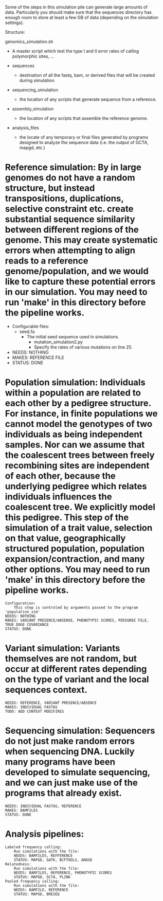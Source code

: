 Some of the steps in this simulation pile can generate large amounts of data. Particularly you should make sure that the sequences directory has enough room to store at least a few GB of data (depending on the simulation settings).

Structure:

genomics\_simulation.sh
* A master script which test the type I and II error rates of calling polymorphic sites, ...

* sequences
  * destination of all the fastq, bam, or derived files that will be created during simulation.
* sequencing\_simulation
  * the location of any scripts that generate sequence from a reference.
* assembly\_simulation
  * the location of any scripts that assemble the reference genome.
* analysis\_files
  * the locate of any temporary or final files generated by programs designed to analyze the sequence data (i.e. the output of GCTA, mapgd, etc.) 


# Reference simulation: By in large genomes do not have a random structure, but instead transpositions, duplications, selective constraint etc. create substantial sequence similarity between different regions of  the genome. This may create systematic errors when attempting to align reads to a reference genome/population, and we would like to capture these potential errors in our simulation. You may need to run 'make' in this directory before the pipeline works.
* Configurable files:
  * seed.fa
    * The initial seed sequence used in simulations.
      * mutation\_simulation2.py 
      * Specify the rates of various mutations on line 25.
* NEEDS: NOTHING
* MAKES: REFERENCE FILE
* STATUS: DONE

# Population simulation: Individuals within a population are related to each other by a pedigree structure. For instance, in finite populations we cannot model the genotypes of two individuals as being independent samples. Nor can we assume that the coalescent trees between freely recombining sites are independent of each other, because the underlying pedigree which relates individuals influences the coalescent tree. We explicitly model this pedigree. This step of the simulation of a trait value, selection on that value, geographically structured population, population expansion/contraction, and many other options. You may need to run 'make' in this directory before the pipeline works. 
	Configuration:
		This step is controled by arguments passed to the program 'population_sim'
	NEEDS: NOTHING
	MAKES: VARIANT PRESENCE/ABSENSE, PHENOTYPIC SCORES, PEDIGREE FILE, TRUE DOGE COVARIANCE 
	STATUS: DONE

# Variant simulation: Variants themselves are not random, but occur at different rates depending on the type of variant and the local sequences context. 

	NEEDS: REFERENCE, VARIANT PRESENCE/ABSENCE
	MAKES: INDIVIDUAL FASTAS
	TODO: ADD CONTEXT MODIFIRES

# Sequencing simulation: Sequencers do not just make random errors when sequencing DNA. Luckily many programs have been developed to simulate sequencing, and we can just make use of the programs that already exist.

	NEEDS: INDIVIDUAL FASTAS, REFERENCE
	MAKES: BAMFILES
	STATUS: DONE

# Analysis pipelines:
	Labeled frequency calling:
		Run simulations with the file:	
		NEEDS: BAMFILES, REFFERENCE
		STATUS: MAPGD, GATK, BCFTOOLS, ANGSD
	Relatedness:
		Run simulations with the file:	
		NEEDS: BAMFILES, REFERENCE, PHENOTYPIC SCORES
		STATUS: MAPGD, GCTA, PLINK
	Pooled frequency calling:
		Run simulations with the file:	
		NEEDS: BAMFILE, REFERENCE
		STATUS: MAPGD, BRESEQ
